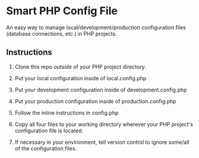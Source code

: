 Smart PHP Config File
=====================

An easy way to manage local/development/production configuration files (database connections, etc.) in PHP projects.

Instructions
----------------

1) Clone this repo <em>outside</em> of your PHP project directory.

2) Put your local configuration inside of local.config.php

3) Put your development configuration inside of development.config.php

4) Put your production configuration inside of production.config.php

5) Follow the inline instructions in config.php

6) Copy all four files to your working directory wherever your PHP project's configuration file is located.

7) If necessary in your environment, tell version control to ignore some/all of the configuration files.
